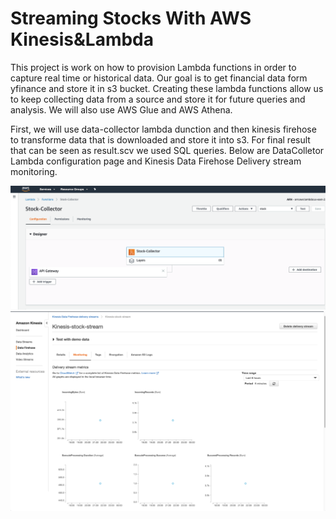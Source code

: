 # Streaming Stocks With AWS Kinesis&Lambda

This project is work on how to provision Lambda functions in order to capture real time or historical data. Our goal is to get financial data form yfinance and store it in s3 bucket. Creating these lambda functions allow us to keep collecting data from a source and store it for future queries and analysis. We will also use AWS Glue and AWS Athena. <br />

First, we will use data-collector lambda dunction and then kinesis firehose to transforme data that is downloaded and store it into s3. For final result that can be seen as result.scv we used SQL queries. Below are DataColletor Lambda configuration page and Kinesis Data Firehose Delivery stream monitoring.


![Image](https://github.com/Adzic/Streaming-Stocks-with-AWS-Kinesis-and-Lambda/blob/master/Stock%20Collector.png)
![Image](https://github.com/Adzic/Streaming-Stocks-with-AWS-Kinesis-and-Lambda/blob/master/Kinesis%20Stock%20Stream.png)

